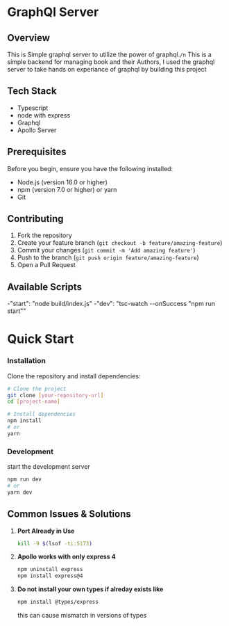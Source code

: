 # GraphQl Server

## Overview

This is Simple graphql server to utilize the power of graphql.`/n`
This is a simple backend for managing book and their Authors, I used the graphql server to take hands on experiance of graphql by building this project

## Tech Stack

- Typescript
- node with express
- Graphql
- Apollo Server

## Prerequisites

Before you begin, ensure you have the following installed:

- Node.js (version 16.0 or higher)
- npm (version 7.0 or higher) or yarn
- Git

## Contributing

1. Fork the repository
2. Create your feature branch (`git checkout -b feature/amazing-feature`)
3. Commit your changes (`git commit -m 'Add amazing feature'`)
4. Push to the branch (`git push origin feature/amazing-feature`)
5. Open a Pull Request

## Available Scripts

-"start": "node build/index.js"
-"dev": "tsc-watch --onSuccess \"npm run start\""

# Quick Start

### Installation

Clone the repository and install dependencies:

```bash
# Clone the project
git clone [your-repository-url]
cd [project-name]

# Install dependencies
npm install
# or
yarn
```

### Development

start the development server

```bash
npm run dev
# or
yarn dev
```

## Common Issues & Solutions

1. **Port Already in Use**
   ```bash
   kill -9 $(lsof -ti:5173)
   ```
2. **Apollo works with only express 4**

   ```bash
   npm uninstall express
   npm install express@4
   ```

3. **Do not install your own types if alreday exists like**
   ```bash
   npm install @types/express
   ```
   this can cause mismatch in versions of types
